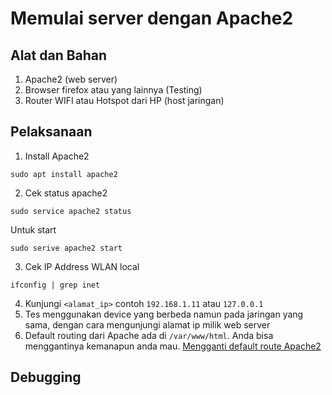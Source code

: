 # Memulai server dengan Apache2

## Alat dan Bahan

1. Apache2 (web server)
2. Browser firefox atau yang lainnya (Testing)
3. Router WIFI atau Hotspot dari HP (host jaringan)

## Pelaksanaan

1. Install Apache2

```
sudo apt install apache2
```

2. Cek status apache2

```
sudo service apache2 status
```

Untuk start

```
sudo serive apache2 start
```

3. Cek IP Address WLAN local

```
ifconfig | grep inet
```

4. Kunjungi `<alamat_ip>` contoh `192.168.1.11` atau `127.0.0.1`
5. Tes menggunakan device yang berbeda namun pada jaringan yang sama, dengan cara mengunjungi alamat ip milik web server
6. Default routing dari Apache ada di `/var/www/html`. Anda bisa menggantinya kemanapun anda mau. [Mengganti default route Apache2](Apache_route1.md)

## Debugging
